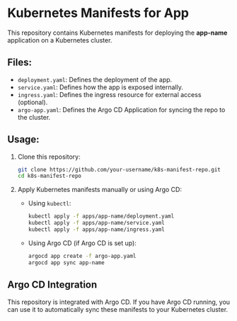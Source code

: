 # Kubernetes Manifests for App

This repository contains Kubernetes manifests for deploying the **app-name** application on a Kubernetes cluster.

## Files:
- `deployment.yaml`: Defines the deployment of the app.
- `service.yaml`: Defines how the app is exposed internally.
- `ingress.yaml`: Defines the ingress resource for external access (optional).
- `argo-app.yaml`: Defines the Argo CD Application for syncing the repo to the cluster.

## Usage:

1. Clone this repository:
    ```bash
    git clone https://github.com/your-username/k8s-manifest-repo.git
    cd k8s-manifest-repo
    ```

2. Apply Kubernetes manifests manually or using Argo CD:
    - Using `kubectl`:
      ```bash
      kubectl apply -f apps/app-name/deployment.yaml
      kubectl apply -f apps/app-name/service.yaml
      kubectl apply -f apps/app-name/ingress.yaml
      ```
    - Using Argo CD (if Argo CD is set up):
      ```bash
      argocd app create -f argo-app.yaml
      argocd app sync app-name
      ```

## Argo CD Integration

This repository is integrated with Argo CD. If you have Argo CD running, you can use it to automatically sync these manifests to your Kubernetes cluster.


